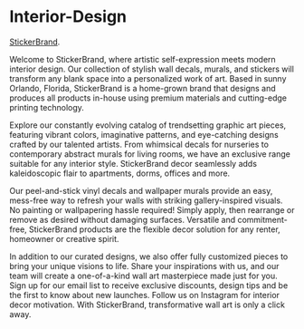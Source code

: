 # Interior-Design
[StickerBrand](http://www.stickerbrand.com).

Welcome to StickerBrand, where artistic self-expression meets modern interior design. Our collection of stylish wall decals, murals, and stickers will transform any blank space into a personalized work of art. Based in sunny Orlando, Florida, StickerBrand is a home-grown brand that designs and produces all products in-house using premium materials and cutting-edge printing technology.

Explore our constantly evolving catalog of trendsetting graphic art pieces, featuring vibrant colors, imaginative patterns, and eye-catching designs crafted by our talented artists. From whimsical decals for nurseries to contemporary abstract murals for living rooms, we have an exclusive range suitable for any interior style. StickerBrand decor seamlessly adds kaleidoscopic flair to apartments, dorms, offices and more.

Our peel-and-stick vinyl decals and wallpaper murals provide an easy, mess-free way to refresh your walls with striking gallery-inspired visuals. No painting or wallpapering hassle required! Simply apply, then rearrange or remove as desired without damaging surfaces. Versatile and commitment-free, StickerBrand products are the flexible decor solution for any renter, homeowner or creative spirit.

In addition to our curated designs, we also offer fully customized pieces to bring your unique visions to life. Share your inspirations with us, and our team will create a one-of-a-kind wall art masterpiece made just for you.
Sign up for our email list to receive exclusive discounts, design tips and be the first to know about new launches. Follow us on Instagram for interior decor motivation. With StickerBrand, transformative wall art is only a click away.
